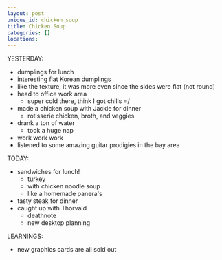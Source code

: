 ```yaml
---
layout: post
unique_id: chicken_soup
title: Chicken Soup
categories: []
locations: 
---
```


YESTERDAY:
* dumplings for lunch
 * interesting flat Korean dumplings
 * like the texture, it was more even since the sides were flat (not round)
* head to office work area
  * super cold there, think I got chills =/
* made a chicken soup with Jackie for dinner
  * rotisserie chicken, broth, and veggies
* drank a ton of water
  * took a huge nap
* work work work
* listened to some amazing guitar prodigies in the bay area

TODAY:
* sandwiches for lunch!
  * turkey
  * with chicken noodle soup
  * like a homemade panera's
* tasty steak for dinner
* caught up with Thorvald
  * deathnote
  * new desktop planning

LEARNINGS:
* new graphics cards are all sold out

